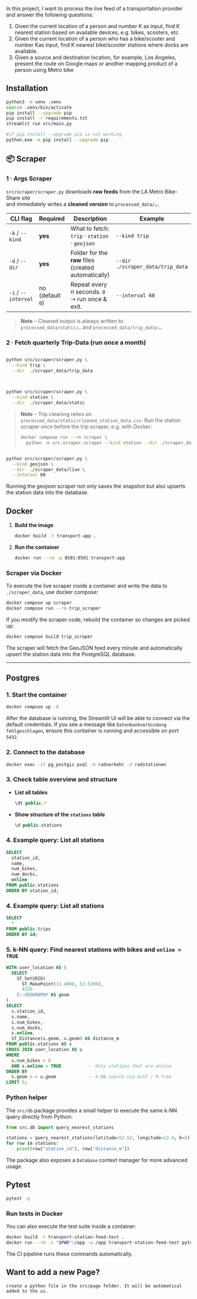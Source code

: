  In this project, I want to process the live feed of a transportation provider and
 answer the following questions:
 1. Given the current location of a person and number K as input, find K
nearest station based on available devices, e.g. bikes, scooters, etc.
 2. Given the current location of a person who has a bike/scooter and number
 Kas input, find K nearest bike/scooter stations where docks are available.
 3. Given a source and destination location, for example, Los Angeles, present
 the route on Google maps or another mapping product of a person using
 Metro bike

## Installation

```bash
python3 -m venv .venv
source .venv/bin/activate
pip install --upgrade pip 
pip install -r requirements.txt
streamlit run src/main.py
```

```bash
#if pip install --upgrade pip is not working
python.exe -m pip install --upgrade pip
```

## 📦 Scraper

### 1 · Args **Scraper**

`src/scraper/scraper.py` downloads **raw feeds** from the LA Metro Bike-Share site  
and immediately writes a **cleaned version** to `processed_data/…`.

| CLI flag | Required | Description | Example |
|----------|----------|-------------|---------|
| `-k` / `--kind` | **yes** | What to fetch: <br>`trip` · `station` · `geojson` | `--kind trip` |
| `-d` / `--dir`  | **yes** | Folder for the **raw** files (created automatically) | `--dir ./scraper_data/trip_data` |
| `-i` / `--interval` | no (default `0`) | Repeat every *n* seconds. `0` ⇢ run once & exit. | `--interval 60` |

> **Note** – Cleaned output is always written to  
> `processed_data/static/…` and `processed_data/trip_data/…`.


### 2 · Fetch quarterly **Trip-Data** (run once a month)

```bash

python src/scraper/scraper.py \
  --kind trip \
  --dir  ./scraper_data/trip_data
  
```
```bash

python src/scraper/scraper.py \
  --kind station \
  --dir  ./scraper_data/static

```

> **Note** – Trip cleaning relies on `processed_data/static/cleaned_station_data.csv`.
> Run the station scraper once before the trip scraper, e.g. with Docker:
> ```bash
> docker compose run --rm scraper \
>   python -m src.scraper.scraper --kind station --dir ./scraper_data/static
> ```

```bash

python src/scraper/scraper.py \
  --kind geojson \
  --dir  ./scraper_data/live \
  --interval 60

```
Running the geojson scraper not only saves the snapshot but also upserts the
station data into the database.

## Docker

1. **Build the image**  
   ```bash
   docker build -t transport-app .
   ```

2. **Run the container**
   ```bash
   docker run --rm -p 8501:8501 transport-app
   ```

### Scraper via Docker

To execute the live scraper inside a container and write the data to
`./scraper_data`, use docker compose:

```bash
docker compose up scraper
docker compose run --rm trip_scraper
```

If you modify the scraper code, rebuild the container so changes are picked up:

```bash
docker compose build trip_scraper
```

The scraper will fetch the GeoJSON feed every minute and automatically
upsert the station data into the PostgreSQL database.

---

## Postgres

### 1. Start the container
```bash
docker compose up -d
```
After the database is running, the Streamlit UI will be able to connect via the
default credentials. If you see a message like `Datenbankverbindung
fehlgeschlagen`, ensure this container is running and accessible on port `5432`.

### 2. Connect to the database  
```bash
docker exec -it pg_postgis psql -U radverkehr -d radstationen
```

### 3. Check table overview and structure  
- **List all tables**  
  ```sql
  \dt public.*
  ```
- **Show structure of the `stations` table**  
  ```sql
  \d public.stations
  ```

### 4. Example query: List all stations  
```sql
SELECT
  station_id,
  name,
  num_bikes,
  num_docks,
  online
FROM public.stations
ORDER BY station_id;
```


### 4. Example query: List all stations  
```sql
SELECT
  *
FROM public.trips
ORDER BY id;
```


### 5. k-NN query: Find nearest stations with bikes and `online = TRUE`  
```sql
WITH user_location AS (
  SELECT
    ST_SetSRID(
      ST_MakePoint(13.4000, 52.5200),
      4326
    )::GEOGRAPHY AS geom
)
SELECT
  s.station_id,
  s.name,
  s.num_bikes,
  s.num_docks,
  s.online,
  ST_Distance(s.geom, u.geom) AS distance_m
FROM public.stations AS s
CROSS JOIN user_location AS u
WHERE
  s.num_bikes > 0
  AND s.online = TRUE          -- Only stations that are online
ORDER BY
  s.geom <-> u.geom            -- k-NN search via GiST / R-Tree
LIMIT 5;
```

### Python helper
The `src/db` package provides a small helper to execute the same k-NN query
directly from Python:

```python
from src.db import query_nearest_stations

stations = query_nearest_stations(latitude=52.52, longitude=13.4, k=5)
for row in stations:
    print(row["station_id"], row["distance_m"])
```

The package also exposes a `Database` context manager for more advanced usage.

## Pytest

```bash
pytest -q

```

### Run tests in Docker

You can also execute the test suite inside a container:

```bash
docker build -t transport-station-feed-test .
docker run --rm -v "$PWD":/app -w /app transport-station-feed-test pytest -q
```

The CI pipeline runs these commands automatically.

## Want to add a new Page?
```
create a python file in the src/page folder. It will be automatical added to the ui. 
```
